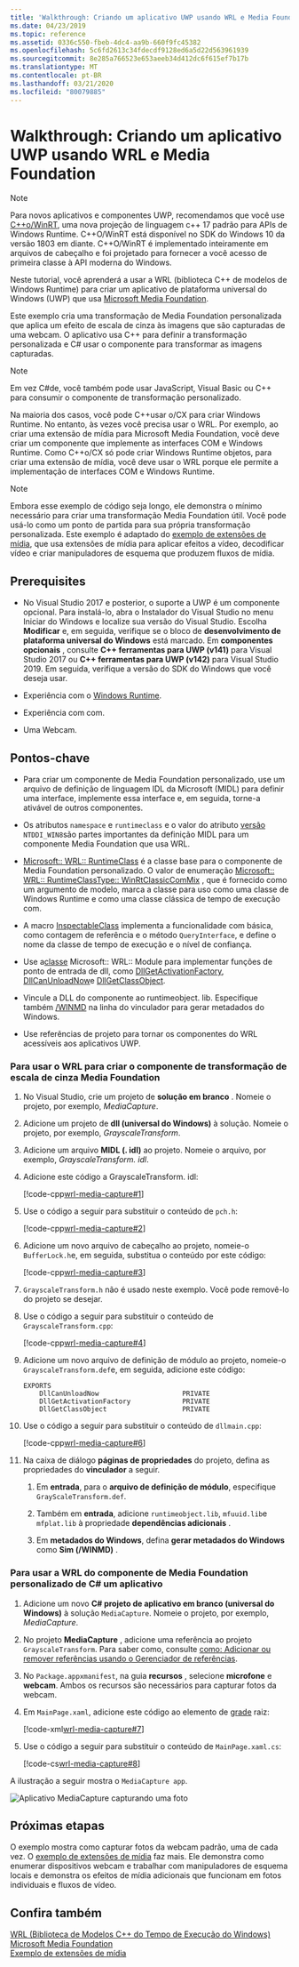 ```yaml
---
title: 'Walkthrough: Criando um aplicativo UWP usando WRL e Media Foundation'
ms.date: 04/23/2019
ms.topic: reference
ms.assetid: 0336c550-fbeb-4dc4-aa9b-660f9fc45382
ms.openlocfilehash: 5c6fd2613c34fdecdf9128ed6a5d22d563961939
ms.sourcegitcommit: 8e285a766523e653aeeb34d412dc6f615ef7b17b
ms.translationtype: MT
ms.contentlocale: pt-BR
ms.lasthandoff: 03/21/2020
ms.locfileid: "80079885"
---
```

# <a name="walkthrough-creating-a-uwp-app-using-wrl-and-media-foundation"></a>Walkthrough: Criando um aplicativo UWP usando WRL e Media Foundation

> [!NOTE]
> Para novos aplicativos e componentes UWP, recomendamos que você use [ C++o/WinRT](/windows/uwp/cpp-and-winrt-apis/), uma nova projeção de linguagem c++ 17 padrão para APIs de Windows Runtime. C++O/WinRT está disponível no SDK do Windows 10 da versão 1803 em diante. C++O/WinRT é implementado inteiramente em arquivos de cabeçalho e foi projetado para fornecer a você acesso de primeira classe à API moderna do Windows.

Neste tutorial, você aprenderá a usar a WRL (biblioteca C++ de modelos de Windows Runtime) para criar um aplicativo de plataforma universal do Windows (UWP) que usa [Microsoft Media Foundation](/windows/win32/medfound/microsoft-media-foundation-sdk).

Este exemplo cria uma transformação de Media Foundation personalizada que aplica um efeito de escala de cinza às imagens que são capturadas de uma webcam. O aplicativo usa C++ para definir a transformação personalizada e C# usar o componente para transformar as imagens capturadas.

> [!NOTE]
> Em vez C#de, você também pode usar JavaScript, Visual Basic ou C++ para consumir o componente de transformação personalizado.

Na maioria dos casos, você pode C++usar o/CX para criar Windows Runtime. No entanto, às vezes você precisa usar o WRL. Por exemplo, ao criar uma extensão de mídia para Microsoft Media Foundation, você deve criar um componente que implemente as interfaces COM e Windows Runtime. Como C++o/CX só pode criar Windows Runtime objetos, para criar uma extensão de mídia, você deve usar o WRL porque ele permite a implementação de interfaces COM e Windows Runtime.

> [!NOTE]
> Embora esse exemplo de código seja longo, ele demonstra o mínimo necessário para criar uma transformação Media Foundation útil. Você pode usá-lo como um ponto de partida para sua própria transformação personalizada. Este exemplo é adaptado do [exemplo de extensões de mídia](https://code.msdn.microsoft.com/windowsapps/Media-extensions-sample-7b466096), que usa extensões de mídia para aplicar efeitos a vídeo, decodificar vídeo e criar manipuladores de esquema que produzem fluxos de mídia.

## <a name="prerequisites"></a>Prerequisites

- No Visual Studio 2017 e posterior, o suporte a UWP é um componente opcional. Para instalá-lo, abra o Instalador do Visual Studio no menu Iniciar do Windows e localize sua versão do Visual Studio. Escolha **Modificar** e, em seguida, verifique se o bloco de **desenvolvimento de plataforma universal do Windows** está marcado. Em **componentes opcionais** , consulte  **C++ ferramentas para UWP (v141)** para Visual Studio 2017 ou  **C++ ferramentas para UWP (v142)** para Visual Studio 2019. Em seguida, verifique a versão do SDK do Windows que você deseja usar.

- Experiência com o [Windows Runtime](/uwp/api/).

- Experiência com com.

- Uma Webcam.

## <a name="key-points"></a>Pontos-chave

- Para criar um componente de Media Foundation personalizado, use um arquivo de definição de linguagem IDL da Microsoft (MIDL) para definir uma interface, implemente essa interface e, em seguida, torne-a ativável de outros componentes.

- Os atributos `namespace` e `runtimeclass` e o valor do atributo [versão](/windows/win32/Midl/version) `NTDDI_WIN8`são partes importantes da definição MIDL para um componente Media Foundation que usa WRL.

- [Microsoft:: WRL:: RuntimeClass](runtimeclass-class.md) é a classe base para o componente de Media Foundation personalizado. O valor de enumeração [Microsoft:: WRL:: RuntimeClassType:: WinRtClassicComMix](runtimeclasstype-enumeration.md) , que é fornecido como um argumento de modelo, marca a classe para uso como uma classe de Windows Runtime e como uma classe clássica de tempo de execução com.

- A macro [InspectableClass](inspectableclass-macro.md) implementa a funcionalidade com básica, como contagem de referência e o método `QueryInterface`, e define o nome da classe de tempo de execução e o nível de confiança.

- Use a[classe](module-class.md) Microsoft:: WRL:: Module para implementar funções de ponto de entrada de dll, como [DllGetActivationFactory](/windows/win32/winrt/functions), [DllCanUnloadNow](/windows/win32/api/combaseapi/nf-combaseapi-dllcanunloadnow)e [DllGetClassObject](/windows/win32/api/combaseapi/nf-combaseapi-dllgetclassobject).

- Vincule a DLL do componente ao runtimeobject. lib. Especifique também [/WINMD](../../cppcx/compiler-and-linker-options-c-cx.md) na linha do vinculador para gerar metadados do Windows.

- Use referências de projeto para tornar os componentes do WRL acessíveis aos aplicativos UWP.

### <a name="to-use-the-wrl-to-create-the-media-foundation-grayscale-transform-component"></a>Para usar o WRL para criar o componente de transformação de escala de cinza Media Foundation

1. No Visual Studio, crie um projeto de **solução em branco** . Nomeie o projeto, por exemplo, *MediaCapture*.

1. Adicione um projeto de **dll (universal do Windows)** à solução. Nomeie o projeto, por exemplo, *GrayscaleTransform*.

1. Adicione um arquivo **MIDL (. idl)** ao projeto. Nomeie o arquivo, por exemplo, *GrayscaleTransform. idl*.

1. Adicione este código a GrayscaleTransform. idl:

   [!code-cpp[wrl-media-capture#1](../codesnippet/CPP/walkthrough-creating-a-windows-store-app-using-wrl-and-media-foundation_1.idl)]

1. Use o código a seguir para substituir o conteúdo de `pch.h`:

   [!code-cpp[wrl-media-capture#2](../codesnippet/CPP/walkthrough-creating-a-windows-store-app-using-wrl-and-media-foundation_2.h)]

1. Adicione um novo arquivo de cabeçalho ao projeto, nomeie-o `BufferLock.h`e, em seguida, substitua o conteúdo por este código:

   [!code-cpp[wrl-media-capture#3](../codesnippet/CPP/walkthrough-creating-a-windows-store-app-using-wrl-and-media-foundation_3.h)]

1. `GrayscaleTransform.h` não é usado neste exemplo. Você pode removê-lo do projeto se desejar.

1. Use o código a seguir para substituir o conteúdo de `GrayscaleTransform.cpp`:

   [!code-cpp[wrl-media-capture#4](../codesnippet/CPP/walkthrough-creating-a-windows-store-app-using-wrl-and-media-foundation_4.cpp)]

1. Adicione um novo arquivo de definição de módulo ao projeto, nomeie-o `GrayscaleTransform.def`e, em seguida, adicione este código:

   ```
   EXPORTS
       DllCanUnloadNow                     PRIVATE
       DllGetActivationFactory             PRIVATE
       DllGetClassObject                   PRIVATE
   ```

1. Use o código a seguir para substituir o conteúdo de `dllmain.cpp`:

   [!code-cpp[wrl-media-capture#6](../codesnippet/CPP/walkthrough-creating-a-windows-store-app-using-wrl-and-media-foundation_6.cpp)]

1. Na caixa de diálogo **páginas de propriedades** do projeto, defina as propriedades do **vinculador** a seguir.

   1. Em **entrada**, para o **arquivo de definição de módulo**, especifique `GrayScaleTransform.def`.

   1. Também em **entrada**, adicione `runtimeobject.lib`, `mfuuid.lib`e `mfplat.lib` à propriedade **dependências adicionais** .

   1. Em **metadados do Windows**, defina **gerar metadados do Windows** como **Sim (/WINMD)** .

### <a name="to-use-the-wrl-the-custom-media-foundation-component-from-a-c-app"></a>Para usar a WRL do componente de Media Foundation personalizado de C# um aplicativo

1. Adicione um novo  **C# projeto de aplicativo em branco (universal do Windows)** à solução `MediaCapture`. Nomeie o projeto, por exemplo, *MediaCapture*.

1. No projeto **MediaCapture** , adicione uma referência ao projeto `GrayscaleTransform`. Para saber como, consulte [como: Adicionar ou remover referências usando o Gerenciador de referências](/visualstudio/ide/how-to-add-or-remove-references-by-using-the-reference-manager).

1. No `Package.appxmanifest`, na guia **recursos** , selecione **microfone** e **webcam**. Ambos os recursos são necessários para capturar fotos da webcam.

1. Em `MainPage.xaml`, adicione este código ao elemento de [grade](/uwp/api/Windows.UI.Xaml.Controls.Grid) raiz:

   [!code-xml[wrl-media-capture#7](../codesnippet/Xaml/walkthrough-creating-a-windows-store-app-using-wrl-and-media-foundation_7.xaml)]

1. Use o código a seguir para substituir o conteúdo de `MainPage.xaml.cs`:

   [!code-cs[wrl-media-capture#8](../codesnippet/CSharp/walkthrough-creating-a-windows-store-app-using-wrl-and-media-foundation_8.cs)]

A ilustração a seguir mostra o `MediaCapture app`.

![Aplicativo MediaCapture capturando uma foto](../media/wrl_media_capture.png "WRL_Media_Capture")

## <a name="next-steps"></a>Próximas etapas

O exemplo mostra como capturar fotos da webcam padrão, uma de cada vez. O [exemplo de extensões de mídia](https://code.msdn.microsoft.com/windowsapps/Media-extensions-sample-7b466096) faz mais. Ele demonstra como enumerar dispositivos webcam e trabalhar com manipuladores de esquema locais e demonstra os efeitos de mídia adicionais que funcionam em fotos individuais e fluxos de vídeo.

## <a name="see-also"></a>Confira também

[WRL (Biblioteca de Modelos C++ do Tempo de Execução do Windows)](windows-runtime-cpp-template-library-wrl.md)<br/>
[Microsoft Media Foundation](/windows/win32/medfound/microsoft-media-foundation-sdk)<br/>
[Exemplo de extensões de mídia](https://code.msdn.microsoft.com/windowsapps/Media-extensions-sample-7b466096)
